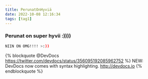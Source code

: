 ```yaml
---
title: PerunatOnHyviä
date: 2022-10-08 12:16:34
tags: [tag1]
---
```



### Perunat on super hyvii :))))

``` bash
NIIN ON OMG!!!! >:))
```

{% blockquote @DevDocs https://twitter.com/devdocs/status/356095192085962752 %}
NEW: DevDocs now comes with syntax highlighting. http://devdocs.io
{% endblockquote %}